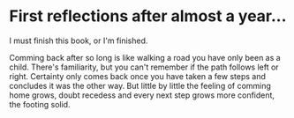 # First reflections after almost a year...

I must finish this book, or I'm finished.

Comming back after so long is like walking a road you have only been as a child. There's familiarity, but you can't remember if the path follows left or right. Certainty only comes back once you have taken a few steps and concludes it was the other way. But little by little the feeling of comming home grows, doubt recedess and every next step grows more confident, the footing solid. 
